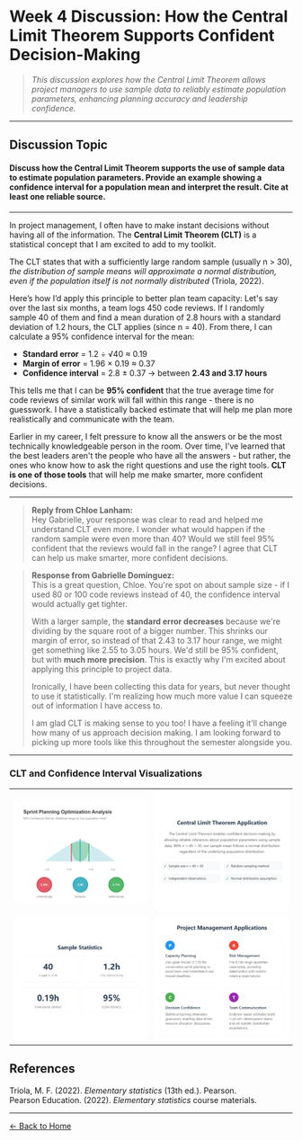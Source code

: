 # Week 4 Discussion: How the Central Limit Theorem Supports Confident Decision-Making

> *This discussion explores how the Central Limit Theorem allows project managers to use sample data to reliably estimate population parameters, enhancing planning accuracy and leadership confidence.*

---

## **Discussion Topic**

#### Discuss how the Central Limit Theorem supports the use of sample data to estimate population parameters. Provide an example showing a confidence interval for a population mean and interpret the result. Cite at least one reliable source.

---

In project management, I often have to make instant decisions without having all of the information. The **Central Limit Theorem (CLT)** is a statistical concept that I am excited to add to my toolkit.

The CLT states that with a sufficiently large random sample (usually n > 30), *the distribution of sample means will approximate a normal distribution, even if the population itself is not normally distributed* (Triola, 2022).

Here’s how I’d apply this principle to better plan team capacity: Let's say over the last six months, a team logs 450 code reviews. If I randomly sample 40 of them and find a mean duration of 2.8 hours with a standard deviation of 1.2 hours, the CLT applies (since n = 40). From there, I can calculate a 95% confidence interval for the mean:

- **Standard error** = 1.2 ÷ √40 ≈ 0.19  
- **Margin of error** = 1.96 × 0.19 ≈ 0.37  
- **Confidence interval** = 2.8 ± 0.37 → between **2.43 and 3.17 hours**

This tells me that I can be **95% confident** that the true average time for code reviews of similar work will fall within this range - there is no guesswork. I have a statistically backed estimate that will help me plan more realistically and communicate with the team.

Earlier in my career, I felt pressure to know all the answers or be the most technically knowledgeable person in the room. Over time, I’ve learned that the best leaders aren't the people who have all the answers - but rather, the ones who know how to ask the right questions and use the right tools. **CLT is one of those tools** that will help me make smarter, more confident decisions.

---

> **Reply from Chloe Lanham:**  
> Hey Gabrielle, your response was clear to read and helped me understand CLT even more. I wonder what would happen if the random sample were even more than 40? Would we still feel 95% confident that the reviews would fall in the range? I agree that CLT can help us make smarter, more confident decisions.

> **Response from Gabrielle Dominguez:**  
> This is a great question, Chloe. You're spot on about sample size - if I used 80 or 100 code reviews instead of 40, the confidence interval would actually get tighter.  
>  
> With a larger sample, the **standard error decreases** because we're dividing by the square root of a bigger number. This shrinks our margin of error, so instead of that 2.43 to 3.17 hour range, we might get something like 2.55 to 3.05 hours. We'd still be 95% confident, but with **much more precision**. This is exactly why I'm excited about applying this principle to project data.  
>  
> Ironically, I have been collecting this data for years, but never thought to use it statistically. I'm realizing how much more value I can squeeze out of information I have access to.  
>  
> I am glad CLT is making sense to you too! I have a feeling it'll change how many of us approach decision making. I am looking forward to picking up more tools like this throughout the semester alongside you.

---

<h3>CLT and Confidence Interval Visualizations</h3>

<table style="width: 100%; table-layout: fixed;">
  <tr>
    <td align="center">
      <a href="https://github.com/GabrielleDominguez/Statics-Applied-Bridging-Data-Decision-Making-in-Project-Management/blob/8c4f724222070eb46f3559983df6db39bf0ab724/thumbnail%205%20sample.png?raw=true" data-lightbox="clt" data-title="Thumbnail 5 Sample">
        <img src="https://github.com/GabrielleDominguez/Statics-Applied-Bridging-Data-Decision-Making-in-Project-Management/blob/8c4f724222070eb46f3559983df6db39bf0ab724/thumbnail%205%20sample.png?raw=true" width="450" alt="Thumbnail 5 Sample" />
      </a>
    </td>
    <td align="center">
      <a href="https://github.com/GabrielleDominguez/Statics-Applied-Bridging-Data-Decision-Making-in-Project-Management/blob/458e09ac013829d4397024b04d0328ed321315f4/CLT%20Article%202.png?raw=true" data-lightbox="clt" data-title="CLT Article 2">
        <img src="https://github.com/GabrielleDominguez/Statics-Applied-Bridging-Data-Decision-Making-in-Project-Management/blob/458e09ac013829d4397024b04d0328ed321315f4/CLT%20Article%202.png?raw=true" width="450" alt="CLT Article 2" />
      </a>
    </td>
  </tr>
  <tr>
    <td align="center">
      <a href="https://github.com/GabrielleDominguez/Statics-Applied-Bridging-Data-Decision-Making-in-Project-Management/blob/458e09ac013829d4397024b04d0328ed321315f4/CLT%20Article%203.png?raw=true" data-lightbox="clt" data-title="CLT Article 3">
        <img src="https://github.com/GabrielleDominguez/Statics-Applied-Bridging-Data-Decision-Making-in-Project-Management/blob/458e09ac013829d4397024b04d0328ed321315f4/CLT%20Article%203.png?raw=true" width="450" alt="CLT Article 3" />
      </a>
    </td>
    <td align="center">
      <a href="https://github.com/GabrielleDominguez/Statics-Applied-Bridging-Data-Decision-Making-in-Project-Management/blob/458e09ac013829d4397024b04d0328ed321315f4/CLT%20Article%204.png?raw=true" data-lightbox="clt" data-title="CLT Article 4">
        <img src="https://github.com/GabrielleDominguez/Statics-Applied-Bridging-Data-Decision-Making-in-Project-Management/blob/458e09ac013829d4397024b04d0328ed321315f4/CLT%20Article%204.png?raw=true" width="450" alt="CLT Article 4" />
      </a>
    </td>
  </tr>
</table>




## References

Triola, M. F. (2022). *Elementary statistics* (13th ed.). Pearson.  
Pearson Education. (2022). *Elementary statistics* course materials.

---

[← Back to Home](https://gabrielledominguez.github.io/Statics-Applied-Bridging-Data-Decision-Making-in-Project-Management/)

